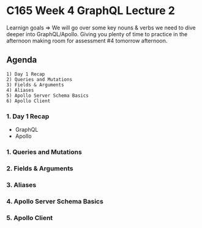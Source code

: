 # C165 Week 4 GraphQL Lecture 2

Learnign goals => We will go over some key nouns & verbs we need to dive deeper into GraphQL/Apollo. Giving you plenty of time to practice in the afternoon making room for assessment #4 tomorrow afternoon.

## Agenda

    1) Day 1 Recap
    2) Queries and Mutations
    3) Fields & Arguments
    4) Aliases
    5) Apollo Server Schema Basics
    6) Apollo Client

### 1. Day 1 Recap

- GraphQL
- Apollo

### 1. Queries and Mutations

### 2. Fields & Arguments

### 3. Aliases

### 4. Apollo Server Schema Basics

### 5. Apollo Client
